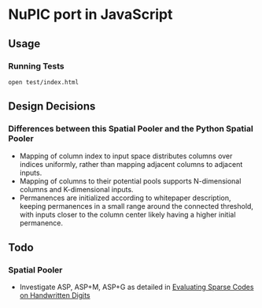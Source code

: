 # NuPIC port in JavaScript

## Usage

### Running Tests

    open test/index.html

## Design Decisions

### Differences between this Spatial Pooler and the Python Spatial Pooler

- Mapping of column index to input space distributes columns over indices uniformly, rather than mapping adjacent columns to adjacent inputs.
- Mapping of columns to their potential pools supports N-dimensional columns and K-dimensional inputs.
- Permanences are initialized according to whitepaper description, keeping permanences in a small range around the connected threshold, with inputs closer to the column center likely having a higher initial permanence.

## Todo

### Spatial Pooler

- Investigate ASP, ASP+M, ASP+G as detailed in [Evaluating Sparse Codes on Handwritten Digits](http://link.springer.com/chapter/10.1007/978-3-319-03680-9_40)
